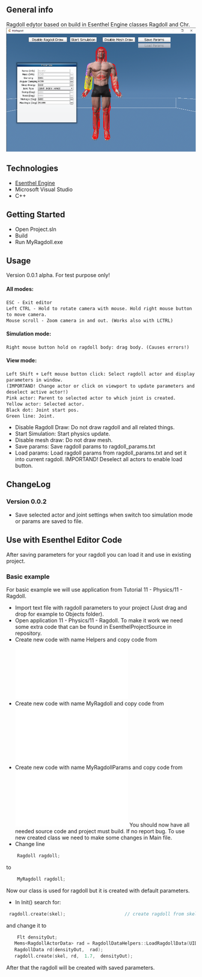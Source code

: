## General info
Ragdoll edytor based on build in Esenthel Engine classes Ragdoll and Chr.
![MainWindow](./images/mainWindow.png)
## Technologies
* [Esenthel Engine](http://www.esenthel.com)
* Microsoft Visual Studio
* C++

## Getting Started
* Open Project.sln
* Build
* Run MyRagdoll.exe

## Usage
Version 0.0.1 alpha. For test purpose only!
#### All modes:
	ESC - Exit editor
	Left CTRL - Hold to rotate camera with mouse. Hold right mouse button to move camera.
	Mouse scroll - Zoom camera in and out. (Works also with LCTRL)
#### Simulation mode:
	Right mouse button hold on ragdoll body: drag body. (Causes errors!)
#### View mode:
	Left Shift + Left mouse button click: Select ragdoll actor and display parameters in window.
	(IMPORTAND! Change actor or click on viewport to update parameters and deselect active actor!)
	Pink actor: Parent to selected actor to which joint is created.
	Yellow actor: Selected actor.
	Black dot: Joint start pos.
	Green line: Joint.
	
* Disable Ragdoll Draw: Do not draw ragdoll and all related things.
* Start Simulation: Start physics update.
* Disable mesh draw: Do not draw mesh.
* Save params: Save ragdoll params to ragdoll_params.txt
* Load params: Load ragdoll params from ragdoll_params.txt and set it into current ragdoll. IMPORTAND! Deselect all actors to enable load button.

## ChangeLog
### Version 0.0.2
* Save selected actor and joint settings when switch too simulation mode or params are saved to file.

## Use with Esenthel Editor Code
After saving parameters for your ragdoll you can load it and use in existing project.
### Basic example
For basic example we will use application from Tutorial 11 - Physics/11 - Ragdoll.
* Import text file with ragdoll parameters to your project (Just drag and drop for example to Objects folder).
* Open application 11 - Physics/11 - Ragdoll.
To make it work we need some extra code that can be found in EsenthelProjectSource in repository.
* Create new code with name Helpers and copy code from ![EsenthelProjectSource/Helpers.h](.EsenthelProjectSource/Helpers.h)
* Create new code with name MyRagdoll and copy code from ![EsenthelProjectSource/MyRagdoll.h](.EsenthelProjectSource/MyRagdoll.h)
* Create new code with name MyRagdollParams and copy code from ![EsenthelProjectSource/MyRagdollParams.h](.EsenthelProjectSource/MyRagdollParams.h)
You should now have all needed source code and project must build. If no report bug.
To use new created class we need to make some changes in Main file.
* Change line 
```cpp
	Ragdoll ragdoll;
```
to
```cpp
	MyRagdoll ragdoll;
```
Now our class is used for ragdoll but it is created with default parameters.
* In Init() search for:
```cpp
 ragdoll.create(skel);                      // create ragdoll from skeleton
```
 and change it to
```cpp
	Flt densityOut;
   Mems<RagdollActorData> rad = RagdollDataHelpers::LoadRagdollData(UID(847958401, 1166262589, 4176582802, 1499001204), densityOut);
   RagdollData rd(densityOut,  rad);
   ragdoll.create(skel, rd,  1.7,  densityOut);
```
After that the ragdoll will be created with saved parameters.